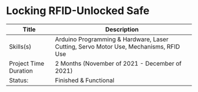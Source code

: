 # Locking RFID-Unlocked Safe

| Title | Description |
| ----------- | ------------------------------------ |
| Skills(s) | Arduino Programming & Hardware, Laser Cutting, Servo Motor Use, Mechanisms, RFID Use |
| Project Time Duration | 2 Months (November of 2021 - December of 2021) |
| Status: | Finished & Functional |